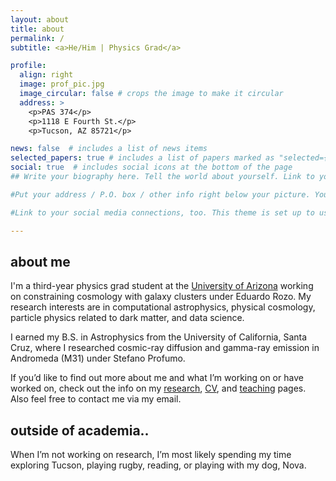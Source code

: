 ```yaml
---
layout: about
title: about
permalink: /
subtitle: <a>He/Him | Physics Grad</a> 

profile:
  align: right
  image: prof_pic.jpg
  image_circular: false # crops the image to make it circular
  address: >
    <p>PAS 374</p>
    <p>1118 E Fourth St.</p>
    <p>Tucson, AZ 85721</p>

news: false  # includes a list of news items
selected_papers: true # includes a list of papers marked as "selected={true}"
social: true  # includes social icons at the bottom of the page
## Write your biography here. Tell the world about yourself. Link to your favorite [subreddit](http://reddit.com). You can put a picture in, too. The code is already in, just name your picture `prof_pic.jpg` and put it in the `img/` folder.

#Put your address / P.O. box / other info right below your picture. You can also disable any these elements by editing `profile` property of the YAML header of your `_pages/about.md`. Edit `_bibliography/papers.bib` and Jekyll will render your [publications page](/al-folio/publications/) automatically.

#Link to your social media connections, too. This theme is set up to use [Font Awesome icons](http://fortawesome.github.io/Font-Awesome/) and [Academicons](https://jpswalsh.github.io/academicons/), like the ones below. Add your Facebook, Twitter, LinkedIn, Google Scholar, or just disable all of them.

---
```

## about me

I'm a third-year physics grad student at the [University of Arizona](https://w3.physics.arizona.edu/research/astrophysics-and-cosmology) working on constraining cosmology with galaxy clusters under Eduardo Rozo. My research interests are in computational astrophysics, physical cosmology, particle physics related to dark matter, and data science.

I earned my B.S. in Astrophysics from the University of California, Santa Cruz, where I researched cosmic-ray diffusion and gamma-ray emission in Andromeda (M31) under Stefano Profumo. 

If you’d like to find out more about me and what I’m working on or have worked on, check out the info on my [research](https://cosweeney.github.io/projects/), [CV](https://cosweeney.github.io/cv/), and [teaching](https://cosweeney.github.io/teaching/) pages. Also feel free to contact me via my email.

## outside of academia..

When I’m not working on research, I’m most likely spending my time exploring Tucson, playing rugby, reading, or playing with my dog, Nova. 



